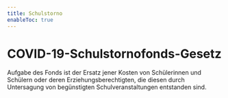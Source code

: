 ```yaml
---
title: Schulstorno
enableToc: true
---
```


# COVID-19-Schulstornofonds-Gesetz

Aufgabe des Fonds ist der Ersatz jener Kosten von Schülerinnen und Schülern oder deren Erziehungsberechtigten, die diesen durch Untersagung von begünstigten Schulveranstaltungen entstanden sind.